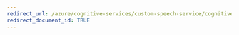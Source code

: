 ```yaml
---
redirect_url: /azure/cognitive-services/custom-speech-service/cognitive-services-custom-speech-get-started
redirect_document_id: TRUE
---
```

